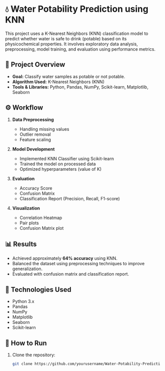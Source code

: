 # 💧 Water Potability Prediction using KNN

This project uses a K-Nearest Neighbors (KNN) classification model to predict whether water is safe to drink (potable) based on its physicochemical properties. It involves exploratory data analysis, preprocessing, model training, and evaluation using performance metrics.

## 📌 Project Overview

- **Goal:** Classify water samples as potable or not potable.
- **Algorithm Used:** K-Nearest Neighbors (KNN)
- **Tools & Libraries:** Python, Pandas, NumPy, Scikit-learn, Matplotlib, Seaborn

## ⚙️ Workflow

1. **Data Preprocessing**
   - Handling missing values
   - Outlier removal
   - Feature scaling

2. **Model Development**
   - Implemented KNN Classifier using Scikit-learn
   - Trained the model on processed data
   - Optimized hyperparameters (value of K)

3. **Evaluation**
   - Accuracy Score
   - Confusion Matrix
   - Classification Report (Precision, Recall, F1-score)

4. **Visualization**
   - Correlation Heatmap
   - Pair plots
   - Confusion Matrix plot

## 📊 Results

- Achieved approximately **64% accuracy** using KNN.
- Balanced the dataset using preprocessing techniques to improve generalization.
- Evaluated with confusion matrix and classification report.

## 🧰 Technologies Used

- Python 3.x
- Pandas
- NumPy
- Matplotlib
- Seaborn
- Scikit-learn

## 🚀 How to Run

1. Clone the repository:
   ```bash
   git clone https://github.com/yourusername/Water-Potability-Prediction-KNN.git
